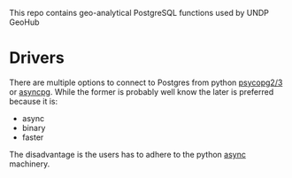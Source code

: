 This repo contains geo-analytical PostgreSQL functions used by UNDP GeoHub
# Drivers
There are multiple options to connect to Postgres from python [psycopg2/3](https://www.psycopg.org/)
or [asyncpg](https://github.com/MagicStack/asyncpg). While the former is probably well know the 
later is preferred because it is:

- async
- binary
- faster

The disadvantage is the users has to adhere to the python [async](https://docs.python.org/3/library/asyncio.html) machinery.


